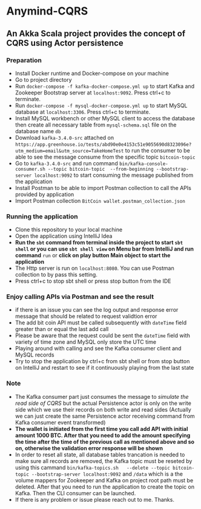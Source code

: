 # Anymind-CQRS
## An Akka Scala project provides the concept of CQRS using Actor persistence
### Preparation
* Install Docker runtime and Docker-compose on your machine
* Go to project directory
* Run `docker-compose -f kafka-docker-compose.yml up` to start Kafka and Zookeeper Bootstrap server at `localhost:9092`. Press ctrl+c to terminate.
* Run `docker-compose -f mysql-docker-compose.yml up` to start MySQL database at `localhost:3306`. Press ctrl+c to terminate.
* Install MySQL workbench or other MySQL client to access the database then create all necessary table from `mysql-schema.sql` file on the database name `db`
* Download `kafka-3.4.0-src` attached on `https://app.greenhouse.io/tests/abd90e0e4153c51e9055690d8323096e?utm_medium=email&utm_source=TakeHomeTest` to run the consumer to be able to see the message consume from the specific topic `bitcoin-topic`
* Go to `kafka-3.4.0-src` and run command `bin/kafka-console-consumer.sh --topic bitcoin-topic  --from-beginning --bootstrap-server localhost:9092` to start consuming the message published from the application
* Install Postman to be able to import Postman collection to call the APIs provided by application
* Import Postman collection `BitCoin wallet.postman_collection.json`

### Running the application
* Clone this repository to your local machine
* Open the application using IntelliJ Idea 
* **Run the `sbt` command from terminal inside the project to start `sbt shell` or you can use `sbt shell view` on Menu bar from IntelliJ and run command** `run` or **click on play button Main object to start the application** 
* The Http server is run on `localhost:8080`. You can use Postman collection to by pass this setting. 
* Press ctrl+c to stop sbt shell or press stop button from the IDE

### Enjoy calling APIs via Postman and see the result
* if there is an issue you can see the log output and response error message that should be related to request validtion error 
* The add bit coin API must be called subsequently with `dateTime` field greater than or equal the last add call
* Please be aware that the request could be sent the `dateTime` field with variety of time zone and MySQL only store the UTC time
* Playing around with calling and see the Kafka consumer client and MySQL records
* Try to stop the application by ctrl+c from sbt shell or from stop button on IntelliJ and restart to see if it continuously playing from the last state

### Note
* The Kafka consumer part just consumes the message to *simulate the read side of CQRS* but the actual Persistence actor is only on the write side which we use their records on both write and read sides (Actually we can just create the same Persistence actor receiving command from Kafka consumer event transformed)
* **The wallet is initiated from the first time you call add API with initial amount 1000 BTC. After that you need to add the amount specifying the time after the time of the previous call as mentioned above and so on, otherwise the validation error response will be shown**
* In order to reset all state, all database tables trancation is needed to make sure all records are removed, the Kafka topic must be reseted by using this cammand `bin/kafka-topics.sh   --delete --topic bitcoin-topic --bootstrap-server localhost:9092` and `/data` which is a the volume mappers for Zookeeper and Kafka on project root path must be deleted. After that you need to run the application to create the topic on Kafka. Then the CLI consumer can be launched.
* If there is any problem or issue please reach out to me. Thanks.
